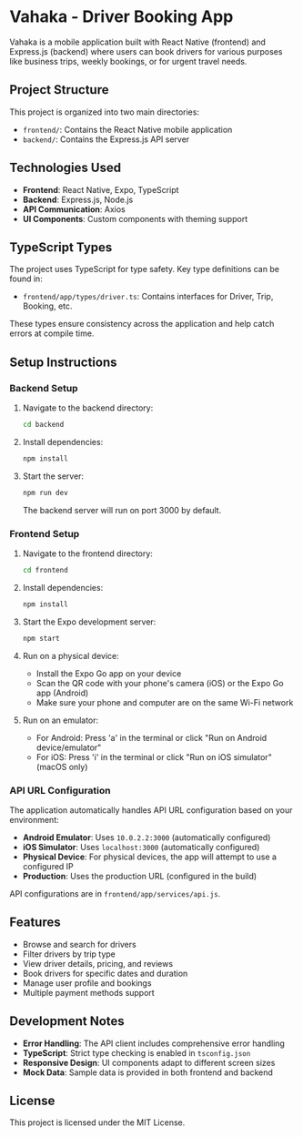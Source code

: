 # Vahaka - Driver Booking App

Vahaka is a mobile application built with React Native (frontend) and Express.js (backend) where users can book drivers for various purposes like business trips, weekly bookings, or for urgent travel needs.

## Project Structure

This project is organized into two main directories:

- `frontend/`: Contains the React Native mobile application
- `backend/`: Contains the Express.js API server

## Technologies Used

- **Frontend**: React Native, Expo, TypeScript
- **Backend**: Express.js, Node.js
- **API Communication**: Axios
- **UI Components**: Custom components with theming support

## TypeScript Types

The project uses TypeScript for type safety. Key type definitions can be found in:

- `frontend/app/types/driver.ts`: Contains interfaces for Driver, Trip, Booking, etc.

These types ensure consistency across the application and help catch errors at compile time.

## Setup Instructions

### Backend Setup

1. Navigate to the backend directory:
   ```bash
   cd backend
   ```

2. Install dependencies:
   ```bash
   npm install
   ```

3. Start the server:
   ```bash
   npm run dev
   ```
   The backend server will run on port 3000 by default.

### Frontend Setup

1. Navigate to the frontend directory:
   ```bash
   cd frontend
   ```

2. Install dependencies:
   ```bash
   npm install
   ```

3. Start the Expo development server:
   ```bash
   npm start
   ```

4. Run on a physical device:
   - Install the Expo Go app on your device
   - Scan the QR code with your phone's camera (iOS) or the Expo Go app (Android)
   - Make sure your phone and computer are on the same Wi-Fi network

5. Run on an emulator:
   - For Android: Press 'a' in the terminal or click "Run on Android device/emulator"
   - For iOS: Press 'i' in the terminal or click "Run on iOS simulator" (macOS only)

### API URL Configuration

The application automatically handles API URL configuration based on your environment:

- **Android Emulator**: Uses `10.0.2.2:3000` (automatically configured)
- **iOS Simulator**: Uses `localhost:3000` (automatically configured)
- **Physical Device**: For physical devices, the app will attempt to use a configured IP
- **Production**: Uses the production URL (configured in the build)

API configurations are in `frontend/app/services/api.js`.

## Features

- Browse and search for drivers
- Filter drivers by trip type
- View driver details, pricing, and reviews
- Book drivers for specific dates and duration
- Manage user profile and bookings
- Multiple payment methods support

## Development Notes

- **Error Handling**: The API client includes comprehensive error handling
- **TypeScript**: Strict type checking is enabled in `tsconfig.json`
- **Responsive Design**: UI components adapt to different screen sizes
- **Mock Data**: Sample data is provided in both frontend and backend

## License

This project is licensed under the MIT License. 
